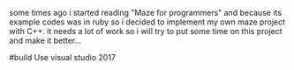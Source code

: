 some times ago i started reading "Maze for programmers" and because its example codes was in ruby so i decided to implement my own maze project with C++. it needs a lot of work so i will try to put some time on this project and make it better... 

#build
Use visual studio 2017
